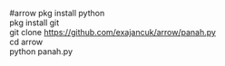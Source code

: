 #arrow
pkg install python
<br>
pkg install git
<br>
git clone https://github.com/exajancuk/arrow/panah.py
<br>
cd arrow
<br>
python panah.py

